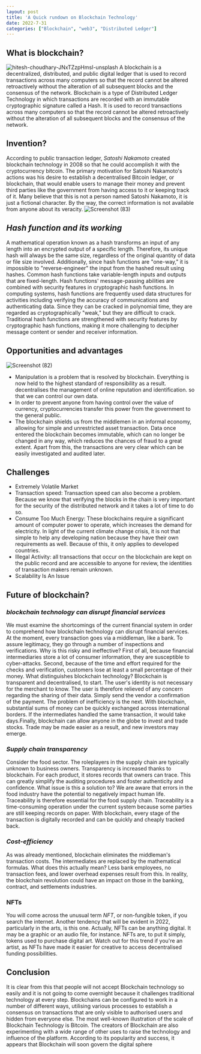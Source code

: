 ```yaml
---
layout: post
title: 'A Quick rundown on Blockchain Technology'
date: 2022-7-31
categories: ["Blockchain", "web3", "Distributed Ledger"]
---
```

## What is blockchain? ##
![hitesh-choudhary-JNxTZzpHmsI-unsplash](https://user-images.githubusercontent.com/85569489/181961010-0a380e1c-783d-4fe5-b3a5-4cae49dc9bc3.jpg)
A blockchain is a decentralized, distributed, and public digital ledger that is used to record transactions across many computers so that the record cannot be altered retroactively without the alteration of all subsequent blocks and the consensus of the network. Blockchain is a type of Distributed Ledger Technology in which transactions are recorded with an immutable cryptographic signature called a Hash.
It is used to record transactions across many computers so that the record cannot be altered retroactively without the alteration of all subsequent blocks and the consensus of the network.
## Invention? ##
According to public transaction ledger, *Satoshi Nakamoto* created blockchain technology in 2008 so that he could accomplish it with the cryptocurrency bitcoin. The primary motivation for Satoshi Nakamoto's actions was his desire to establish a decentralised Bitcoin ledger, or blockchain, that would enable users to manage their money and prevent third parties like the government from having access to it or keeping track of it.
Many believe that this is not a person named Satoshi Nakamoto, it is just a fictional character. By the way, the correct information is not available from anyone about its veracity.
![Screenshot (83)](https://user-images.githubusercontent.com/85569489/181962722-e80ca633-ded2-4f37-8d14-b5bf1c515a1a.png)
## *Hash function and its working* ##
A mathematical operation known as a hash transforms an input of any length into an encrypted output of a specific length. Therefore, its unique hash will always be the same size, regardless of the original quantity of data or file size involved. Additionally, since hash functions are "one-way," it is impossible to "reverse-engineer" the input from the hashed result using hashes.
Common hash functions take variable-length inputs and outputs that are fixed-length. Hash functions' message-passing abilities are combined with security features in cryptographic hash functions. In computing systems, hash functions are frequently used data structures for activities including verifying the accuracy of communications and authenticating data. Since they can be cracked in polynomial time, they are regarded as cryptographically "weak," but they are difficult to crack. Traditional hash functions are strengthened with security features by cryptographic hash functions, making it more challenging to decipher message content or sender and receiver information.
## Opportunities and advantages ##
![Screenshot (82)](https://user-images.githubusercontent.com/85569489/181962538-cb604781-1180-454b-ae37-3396d7918135.png)
- Manipulation is a problem that is resolved by blockchain. Everything is now held to the highest standard of responsibility as a result. decentralises the management of online reputation and identification. so that we can control our own data.
- In order to prevent anyone from having control over the value of currency, cryptocurrencies transfer this power from the government to the general public.
- The blockchain shields us from the middlemen in an informal economy, allowing for simple and unrestricted asset transaction. Data once entered the blockchain becomes immutable, which can no longer be changed in any way, which reduces the chances of fraud to a great extent. Apart from this, the transactions are very clear which can be easily investigated and audited later.
## Challenges ##
- Extremely Volatile Market
- Transaction speed: Transaction speed can also become a problem. Because we know that verifying the blocks in the chain is very important for the security of the distributed network and it takes a lot of time to do so.
- Consume Too Much Energy: These blockchains require a significant amount of computer power to operate, which increases the demand for electricity. In light of the current climate change crisis, it is not that simple to help any developing nation because they have their own requirements as well. Because of this, it only applies to developed countries.
- Illegal Activity: all transactions that occur on the blockchain are kept on the public record and are accessible to anyone for review, the identities of transaction makers remain unknown.
- Scalability Is An Issue
## Future of blockchain? ##
### *blockchain technology can disrupt financial services* ###
We must examine the shortcomings of the current financial system in order to comprehend how blockchain technology can disrupt financial services. At the moment, every transaction goes via a middleman, like a bank. To assure legitimacy, they go through a number of inspections and verifications.
Why is this risky and ineffective? First of all, because financial intermediaries store a lot of consumer information, they are susceptible to cyber-attacks. Second, because of the time and effort required for the checks and verification, customers lose at least a small percentage of their money.
What distinguishes blockchain technology? Blockchain is transparent and decentralised, to start. The user's identity is not necessary for the merchant to know. The user is therefore relieved of any concern regarding the sharing of their data. Simply send the vendor a confirmation of the payment.
The problem of inefficiency is the next. With blockchain, substantial sums of money can be quickly exchanged across international borders. If the intermediates handled the same transaction, it would take days.Finally, blockchain can allow anyone in the globe to invest and trade stocks. Trade may be made easier as a result, and new investors may emerge.
### *Supply chain transparency* ###
Consider the food sector. The roleplayers in the supply chain are typically unknown to business owners. Transparency is increased thanks to blockchain. For each product, it stores records that owners can trace. This can greatly simplify the auditing procedures and foster authenticity and confidence.
What issue is this a solution to? We are aware that errors in the food industry have the potential to negatively impact human life. Traceability is therefore essential for the food supply chain.
Traceability is a time-consuming operation under the current system because some parties are still keeping records on paper.
With blockchain, every stage of the transaction is digitally recorded and can be quickly and cheaply tracked back.
### *Cost-efficiency* ###
As was already mentioned, blockchain eliminates the middleman's transaction costs. The intermediates are replaced by the mathematical formulas. What does this actually mean? Less bank employees, no transaction fees, and lower overhead expenses result from this. In reality, the blockchain revolution could have an impact on those in the banking, contract, and settlements industries.
### NFTs ###
You will come across the unusual term *NFT*, or non-fungible token, if you search the internet. Another tendency that will be evident in 2022, particularly in the arts, is this one. Actually, NFTs can be anything digital. It may be a graphic or an audio file, for instance. NFTs are, to put it simply, tokens used to purchase digital art. Watch out for this trend if you're an artist, as NFTs have made it easier for creative to access decentralised funding possibilities.
## Conclusion ##
It is clear from this that people will not accept Blockchain technology so easily and it is not going to come overnight because it challenges traditional technology at every step.
Blockchains can be configured to work in a number of different ways, utilising various processes to establish a consensus on transactions that are only visible to authorised users and hidden from everyone else. The most well-known illustration of the scale of Blockchain Technology is Bitcoin. The creators of Blockchain are also experimenting with a wide range of other uses to raise the technology and influence of the platform. According to its popularity and success, it appears that Blockchain will soon govern the digital sphere

